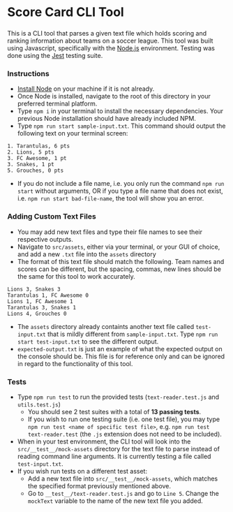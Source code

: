# Score Card CLI Tool

###
This is a CLI tool that parses a given text file which holds scoring and ranking information about teams on a soccer league. This tool was built using Javascript, specifically with the [Node.js](https://nodejs.org/en/about/) environment. Testing was done using the [Jest](https://jestjs.io/) testing suite. 


### Instructions
* [Install Node](https://nodejs.org/en/download/) on your machine if it is not already.
* Once Node is installed, navigate to the root of this directory in your preferred terminal platform.
* Type `npm i` in your terminal to install the necessary dependencies. Your previous Node installation should have already included NPM.
* Type `npm run start sample-input.txt`. This command should output the following text on your terminal screen:

```
1. Tarantulas, 6 pts
2. Lions, 5 pts
3. FC Awesome, 1 pt
3. Snakes, 1 pt
5. Grouches, 0 pts
```
* If you do not include a file name, i.e. you only run the command `npm run start` without arguments, OR if you type a file name that does not exist, i.e. `npm run start bad-file-name`, the tool will show you an error. 

### Adding Custom Text Files
* You may add new text files and type their file names to see their respective outputs.
* Navigate to `src/assets`, either via your terminal, or your GUI of choice, and add a new `.txt` file into the `assets` directory
* The format of this text file should match the following. Team names and scores can be different, but the spacing, commas, new lines should be the same for this tool to work accurately.
```
Lions 3, Snakes 3
Tarantulas 1, FC Awesome 0
Lions 1, FC Awesome 1
Tarantulas 3, Snakes 1
Lions 4, Grouches 0
```
* The `assets` directory already containts another text file called `test-input.txt` that is mildly different from `sample-input.txt`. Type `npm run start test-input.txt` to see the different output. 
* `expected-output.txt` is just an example of what the expected output on the console should be. This file is for reference only and can be ignored in regard to the functionality of this tool. 

### Tests
* Type `npm run test` to run the provided tests (`text-reader.test.js` and `utils.test.js`)
  * You should see 2 test suites with a total of **13 passing tests**.
  * If you wish to run one testing suite (i.e. one test file), you may type `npm run test <name of specific test file>`, e.g. `npm run test text-reader.test` (the `.js` extension does not need to be included).
* When in your test environment, the CLI tool will look into the `src/__test__/mock-assets` directory for the text file to parse instead of reading command line arguments. It is currently testing a file called `test-input.txt`.
* If you wish run tests on a different test asset: 
  * Add a new text file into `src/__test__/mock-assets`, which matches the specified format previously mentioned above. 
  * Go to `__test__/text-reader.test.js` and go to `Line 5`. Change the `mockText` variable to the name of the new text file you added. 

